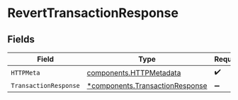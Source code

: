 # RevertTransactionResponse


## Fields

| Field                                                                             | Type                                                                              | Required                                                                          | Description                                                                       |
| --------------------------------------------------------------------------------- | --------------------------------------------------------------------------------- | --------------------------------------------------------------------------------- | --------------------------------------------------------------------------------- |
| `HTTPMeta`                                                                        | [components.HTTPMetadata](../../models/components/httpmetadata.md)                | :heavy_check_mark:                                                                | N/A                                                                               |
| `TransactionResponse`                                                             | [*components.TransactionResponse](../../models/components/transactionresponse.md) | :heavy_minus_sign:                                                                | OK                                                                                |